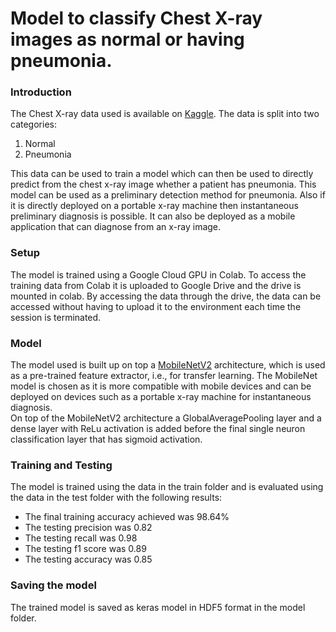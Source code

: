 # Model to classify Chest X-ray images as normal or having pneumonia.


### Introduction 
The Chest X-ray data used is available on [Kaggle](https://https://www.kaggle.com/paultimothymooney/chest-xray-pneumonia).  The data is split into two categories:

1.   Normal
2.   Pneumonia

This data can be used to train a model which can then be used to directly predict from the chest x-ray image whether a patient has pneumonia. This model can be used as a preliminary detection method for pneumonia. Also if it is directly deployed on a portable x-ray machine then instantaneous preliminary diagnosis is possible. It can also be deployed as a mobile application that can diagnose from an x-ray image.  



### Setup
The model is trained using a Google Cloud GPU in Colab. To access the training data from Colab it is uploaded to Google Drive and the drive is mounted in colab. By accessing the data through the drive, the data can be accessed without having to upload it to the environment each time the session is terminated.

### Model
The model used is built up on top a [MobileNetV2](https://ai.googleblog.com/2018/04/mobilenetv2-next-generation-of-on.html) architecture, which is used as a pre-trained feature extractor, i.e., for transfer learning. The MobileNet model is chosen as it is more compatible with mobile devices and can be deployed on devices such as a portable x-ray machine for instantaneous diagnosis.  
On top of the MobileNetV2 architecture a GlobalAveragePooling layer and a dense layer with ReLu activation is added before the final single neuron classification layer that has sigmoid activation.   



### Training and Testing

The model is trained using the data in the train folder and is evaluated using the data in the test folder with the following results:
* The final training accuracy achieved was 98.64%
* The testing precision was 0.82
* The testing recall was 0.98
* The testing f1 score was 0.89
* The testing accuracy was 0.85


### Saving the model
The trained model is saved as keras model in HDF5 format in the model folder. 
